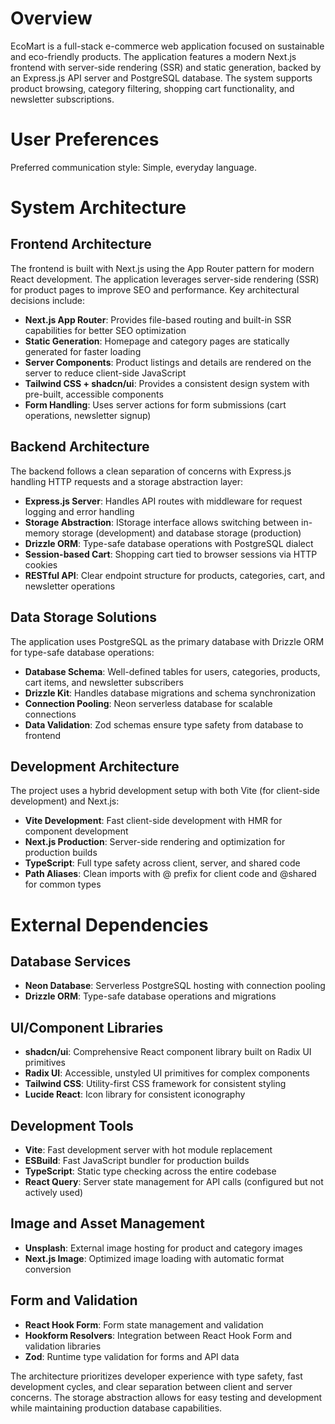# Overview

EcoMart is a full-stack e-commerce web application focused on sustainable and eco-friendly products. The application features a modern Next.js frontend with server-side rendering (SSR) and static generation, backed by an Express.js API server and PostgreSQL database. The system supports product browsing, category filtering, shopping cart functionality, and newsletter subscriptions.

# User Preferences

Preferred communication style: Simple, everyday language.

# System Architecture

## Frontend Architecture

The frontend is built with Next.js using the App Router pattern for modern React development. The application leverages server-side rendering (SSR) for product pages to improve SEO and performance. Key architectural decisions include:

- **Next.js App Router**: Provides file-based routing and built-in SSR capabilities for better SEO optimization
- **Static Generation**: Homepage and category pages are statically generated for faster loading
- **Server Components**: Product listings and details are rendered on the server to reduce client-side JavaScript
- **Tailwind CSS + shadcn/ui**: Provides a consistent design system with pre-built, accessible components
- **Form Handling**: Uses server actions for form submissions (cart operations, newsletter signup)

## Backend Architecture

The backend follows a clean separation of concerns with Express.js handling HTTP requests and a storage abstraction layer:

- **Express.js Server**: Handles API routes with middleware for request logging and error handling
- **Storage Abstraction**: IStorage interface allows switching between in-memory storage (development) and database storage (production)
- **Drizzle ORM**: Type-safe database operations with PostgreSQL dialect
- **Session-based Cart**: Shopping cart tied to browser sessions via HTTP cookies
- **RESTful API**: Clear endpoint structure for products, categories, cart, and newsletter operations

## Data Storage Solutions

The application uses PostgreSQL as the primary database with Drizzle ORM for type-safe database operations:

- **Database Schema**: Well-defined tables for users, categories, products, cart items, and newsletter subscribers
- **Drizzle Kit**: Handles database migrations and schema synchronization
- **Connection Pooling**: Neon serverless database for scalable connections
- **Data Validation**: Zod schemas ensure type safety from database to frontend

## Development Architecture

The project uses a hybrid development setup with both Vite (for client-side development) and Next.js:

- **Vite Development**: Fast client-side development with HMR for component development
- **Next.js Production**: Server-side rendering and optimization for production builds
- **TypeScript**: Full type safety across client, server, and shared code
- **Path Aliases**: Clean imports with @ prefix for client code and @shared for common types

# External Dependencies

## Database Services
- **Neon Database**: Serverless PostgreSQL hosting with connection pooling
- **Drizzle ORM**: Type-safe database operations and migrations

## UI/Component Libraries
- **shadcn/ui**: Comprehensive React component library built on Radix UI primitives
- **Radix UI**: Accessible, unstyled UI primitives for complex components
- **Tailwind CSS**: Utility-first CSS framework for consistent styling
- **Lucide React**: Icon library for consistent iconography

## Development Tools
- **Vite**: Fast development server with hot module replacement
- **ESBuild**: Fast JavaScript bundler for production builds
- **TypeScript**: Static type checking across the entire codebase
- **React Query**: Server state management for API calls (configured but not actively used)

## Image and Asset Management
- **Unsplash**: External image hosting for product and category images
- **Next.js Image**: Optimized image loading with automatic format conversion

## Form and Validation
- **React Hook Form**: Form state management and validation
- **Hookform Resolvers**: Integration between React Hook Form and validation libraries
- **Zod**: Runtime type validation for forms and API data

The architecture prioritizes developer experience with type safety, fast development cycles, and clear separation between client and server concerns. The storage abstraction allows for easy testing and development while maintaining production database capabilities.